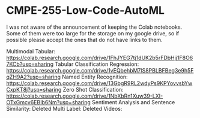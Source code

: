 # CMPE-255-Low-Code-AutoML

I was not aware of the announcement of keeping the Colab notebooks. Some of them were too large for the storage on my google drive, so if possible please accept the ones that do not have links to them. 

Multimodal Tabular: https://colab.research.google.com/drive/1FhJYEG7tj1dUK2b5rFDbHjj1F8O67KCb?usp=sharing
Tabular Classification Regression: https://colab.research.google.com/drive/1vEQbehbM7lS8PBLBFBeg3e9h5FqZH9A2?usp=sharing
Named Entity Recognition: https://colab.research.google.com/drive/13GbgR9RL2wdyPs9KPYovvsbYwCxpKT8j?usp=sharing
Zero Shot Classification: https://colab.research.google.com/drive/1NbXbRn1Xuw39-LXI-OTxGmcv6EBIb6Nm?usp=sharing
Sentiment Analysis and Sentence Similarity: Deleted
Multi Label: Deleted
Videos: 
